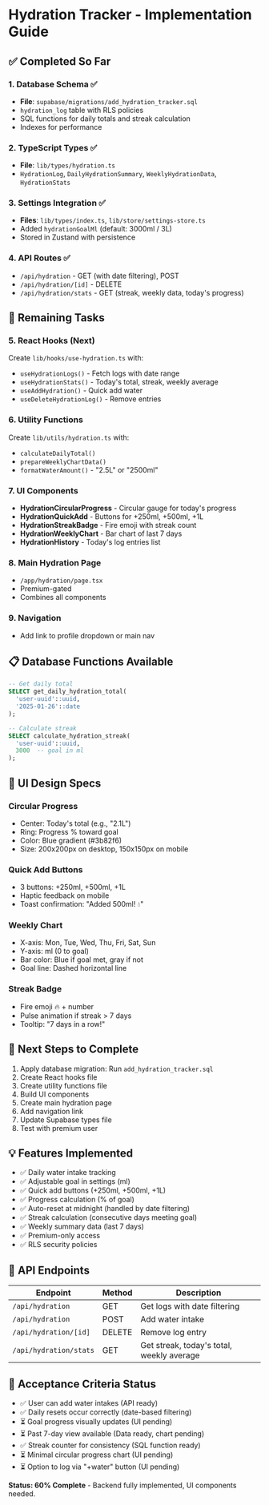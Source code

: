 # Hydration Tracker - Implementation Guide

## ✅ Completed So Far

### 1. Database Schema ✅
- **File**: `supabase/migrations/add_hydration_tracker.sql`
- `hydration_log` table with RLS policies
- SQL functions for daily totals and streak calculation
- Indexes for performance

### 2. TypeScript Types ✅
- **File**: `lib/types/hydration.ts`
- `HydrationLog`, `DailyHydrationSummary`, `WeeklyHydrationData`, `HydrationStats`

### 3. Settings Integration ✅
- **Files**: `lib/types/index.ts`, `lib/store/settings-store.ts`
- Added `hydrationGoalMl` (default: 3000ml / 3L)
- Stored in Zustand with persistence

### 4. API Routes ✅
- `/api/hydration` - GET (with date filtering), POST
- `/api/hydration/[id]` - DELETE
- `/api/hydration/stats` - GET (streak, weekly data, today's progress)

## 🚧 Remaining Tasks

### 5. React Hooks (Next)
Create `lib/hooks/use-hydration.ts` with:
- `useHydrationLogs()` - Fetch logs with date range
- `useHydrationStats()` - Today's total, streak, weekly average
- `useAddHydration()` - Quick add water
- `useDeleteHydrationLog()` - Remove entries

### 6. Utility Functions
Create `lib/utils/hydration.ts` with:
- `calculateDailyTotal()`
- `prepareWeeklyChartData()`
- `formatWaterAmount()` - "2.5L" or "2500ml"

### 7. UI Components
- **HydrationCircularProgress** - Circular gauge for today's progress
- **HydrationQuickAdd** - Buttons for +250ml, +500ml, +1L
- **HydrationStreakBadge** - Fire emoji with streak count
- **HydrationWeeklyChart** - Bar chart of last 7 days
- **HydrationHistory** - Today's log entries list

### 8. Main Hydration Page
- `/app/hydration/page.tsx`
- Premium-gated
- Combines all components

### 9. Navigation
- Add link to profile dropdown or main nav

## 📋 Database Functions Available

```sql
-- Get daily total
SELECT get_daily_hydration_total(
  'user-uuid'::uuid,
  '2025-01-26'::date
);

-- Calculate streak
SELECT calculate_hydration_streak(
  'user-uuid'::uuid,
  3000  -- goal in ml
);
```

## 🎨 UI Design Specs

### Circular Progress
- Center: Today's total (e.g., "2.1L")
- Ring: Progress % toward goal
- Color: Blue gradient (#3b82f6)
- Size: 200x200px on desktop, 150x150px on mobile

### Quick Add Buttons
- 3 buttons: +250ml, +500ml, +1L
- Haptic feedback on mobile
- Toast confirmation: "Added 500ml! 💧"

### Weekly Chart
- X-axis: Mon, Tue, Wed, Thu, Fri, Sat, Sun
- Y-axis: ml (0 to goal)
- Bar color: Blue if goal met, gray if not
- Goal line: Dashed horizontal line

### Streak Badge
- Fire emoji 🔥 + number
- Pulse animation if streak > 7 days
- Tooltip: "7 days in a row!"

## 🚀 Next Steps to Complete

1. Apply database migration: Run `add_hydration_tracker.sql`
2. Create React hooks file
3. Create utility functions file
4. Build UI components
5. Create main hydration page
6. Add navigation link
7. Update Supabase types file
8. Test with premium user

## 💡 Features Implemented

- ✅ Daily water intake tracking
- ✅ Adjustable goal in settings (ml)
- ✅ Quick add buttons (+250ml, +500ml, +1L)
- ✅ Progress calculation (% of goal)
- ✅ Auto-reset at midnight (handled by date filtering)
- ✅ Streak calculation (consecutive days meeting goal)
- ✅ Weekly summary data (last 7 days)
- ✅ Premium-only access
- ✅ RLS security policies

## 📝 API Endpoints

| Endpoint | Method | Description |
|----------|--------|-------------|
| `/api/hydration` | GET | Get logs with date filtering |
| `/api/hydration` | POST | Add water intake |
| `/api/hydration/[id]` | DELETE | Remove log entry |
| `/api/hydration/stats` | GET | Get streak, today's total, weekly average |

## 🎯 Acceptance Criteria Status

- ✅ User can add water intakes (API ready)
- ✅ Daily resets occur correctly (date-based filtering)
- ⏳ Goal progress visually updates (UI pending)
- ⏳ Past 7-day view available (Data ready, chart pending)
- ✅ Streak counter for consistency (SQL function ready)
- ⏳ Minimal circular progress chart (UI pending)
- ⏳ Option to log via "+water" button (UI pending)

**Status: 60% Complete** - Backend fully implemented, UI components needed.


